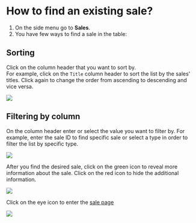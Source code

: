 # How to find an existing sale?

1. On the side menu go to **Sales**.
2. You have few ways to find a sale in the table:

## Sorting

Click on the column header that you want to sort by.  
For example, click on the `Title` column header to sort the list by the sales' titles. Click again to change the order from ascending to descending and vice versa.

![](https://user-images.githubusercontent.com/20393485/47138040-f887c000-d2c0-11e8-81a8-a1a5d2a1add4.jpg)

## Filtering by column

On the column header enter or select the value you want to filter by. For example, enter the sale ID to find specific sale or select a type in order to filter the list by specific type.

![](https://user-images.githubusercontent.com/20393485/47138295-a3987980-d2c1-11e8-9bc4-b53b26aa9b7b.jpg)

After you find the desired sale, click on the green icon to reveal more information about the sale. Click on the red icon to hide the additional information.

![](https://user-images.githubusercontent.com/20393485/47139201-e3f8f700-d2c3-11e8-901e-21156f245eb6.jpg)

Click on the eye icon to enter the [sale page](understanding-the-sale-page.md)

![](https://user-images.githubusercontent.com/20393485/47139277-11de3b80-d2c4-11e8-9805-58a64e427a6d.jpg)

